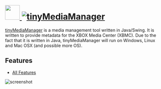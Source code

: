 # [<img src="https://cdn.jsdelivr.net/gh/JourneyOver/chocolatey-packages@2abe074087be5f4c921b6ab1ad0bc6ccd959bbfa/icons/tmm.png" height="48" width="48" /> ![tinyMediaManager](https://img.shields.io/chocolatey/v/tinymediamanager.svg?label=tinyMediaManager&style=for-the-badge)](https://chocolatey.org/packages/tinymediamanager)

[tinyMediaManager](http://www.tinymediamanager.org) is a media management tool written in Java/Swing. It is written to provide metadata for the XBOX Media Center (XBMC). Due to the fact that it is written in Java, tinyMediaManager will run on Windows, Linux and Mac OSX (and possible more OS).

## Features

- [All Features](http://www.tinymediamanager.org/features)

![screenshot](https://raw.githubusercontent.com/JourneyOver/chocolatey-packages/master/readme_imgs/tinymediamanager.png)
